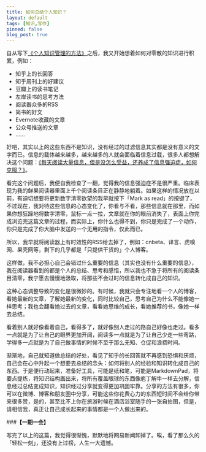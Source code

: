```yaml
---
title: 如何总结个人知识？
layout: default
tags: [知识,写作]
pinned: false
blog_post: true
---
```



自从写下[《个人知识管理的方法》](http://jianshu.io/p/dbdac17eb9ff)之后，我又开始想着如何对零散的知识进行积累，例如：

- 知乎上的长回答
- 知乎周刊上的好建议
- 豆瓣上的读书笔记
- 左岸读书的思考方法
- 阅读器众多的RSS
- 简书的好文
- Evernote收藏的文章
- 公众号推送的文章
- ……

好吧，其实以上的这些东西不是知识，没有经过的过滤信息其实都是没有意义的文字而已。信息的载体越来越多，越来越多的人就会面临着信息过载，很多人都想解决这个问题：[《每天阅读大量信息，但是没怎么受益，还养成了信息强迫症，如何克服？》](http://www.zhihu.com/question/19685050)。

看完这个问题后，我便自我检查了一翻，觉得我的信息强迫症不是很严重。临床表现为我的鲜果阅读器里面上千个阅读条目正在静静地躺着。如果这样的情况放在以前，有迫切想要将更新数字清零欲望的我早就按下「Mark as read」的按键了，不过现在，我对待这些信息的心态变化了，你看与不看，那些信息就在那里，而如果你想狂躁地将数字清零，鼠标一点一拉，文章就在你的眼前消失了，表面上你完成浏览完这篇文章的过程，而实际上，你什么也得不到，你只是完成了一个动作，你只是完成了你大脑中发送的一个无用的指令，仅此而已。

所以，我早就将阅读器上有时效性的RSS给去掉了，例如：cnbeta、译言、虎嗅网、果壳网等，剩下的几乎都是「只提供干货的」个人博客。

这样做，我不必担心自己会错过什么重要的信息（其实也没有什么重要的信息），我在阅读器看到的都是个人的总结、思考和感悟，所以我也不急于将所有的阅读条目清零，我宁愿去慢慢地汲取，将那些不会过时的信息转化成自己的知识。

这种心态调整导致的变化是很微妙的。有时候，我就只会专注地看一个人的博客，看她最新的文章，了解她最新的变化，同时比较自己，思考自己为什么不能像她一样思考；我也会翻看她过去的文章，看看她思维的成长，看她推荐的书，像她一样去总结。

看着别人就好像看着自己，看得多了，就好像别人走过的路自己好像也走过。看多一点就是为了让自己的眼界更加开阔，阅读多一点就是为了让自己少走一些弯路，学得多一点就是为了自己做事情的时候不至于那么无知、仓促和浪费时间。

渐渐地，自己就知道做总结的好处，看见了知乎的长回答就不再感到恐惧和厌烦，自己会在心中升起一个想要去总结的念头：如何将别人的经验和知识转化成自己的东西。于是便行动起来，准备好工具，可能是纸和笔，可能是MarkdownPad，将要点提炼，将知识结构画出来，将所有覆盖眼球的东西像庖丁解牛一样去分解，信息经过总结变成知识，知识经过分享就变得更加巩固牢靠。分享的方法有很多，你可以在微博、博客和朋友圈中分享，可能这些你花费心力的东西短时间不会给你带来很多赞，是的，甚至比不上你在旅游时候在酒店浴室随手的一张自拍图，但是，请相信我，真正让自己成长起来的事情都是一个人做出来的。

###**【一期一会】**

写完了以上的这篇，我觉得很惭愧，默默地将网易新闻卸掉了。唉，看了那么久的「轻松一刻」，还没有上过榜，人生一大遗憾。
